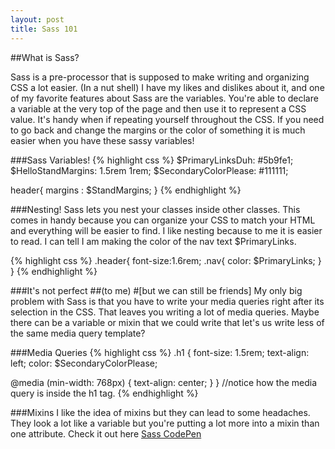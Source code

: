 ```yaml
---
layout: post
title: Sass 101
---
```


##What is Sass?

Sass is a pre-processor that is supposed to make writing and organizing CSS a lot easier. (In a nut shell)
I have my likes and dislikes about it, and one of my favorite features about Sass are the variables. You're able to declare a variable at the very top of the page and then use it to represent a CSS value. It's handy when if repeating yourself throughout the CSS. If you need to go back and change the margins or the color of something it is much easier when you have these sassy variables! 

###Sass Variables!
{% highlight css %}
$PrimaryLinksDuh: #5b9fe1;
$HelloStandMargins: 1.5rem 1rem;
$SecondaryColorPlease: #111111;

header{
margins : $StandMargins;
}
{% endhighlight %}

###Nesting!
Sass lets you nest your classes inside other classes. This comes in handy because you can organize your CSS to match your HTML and everything will be easier to find. I like nesting because to me it is easier to read. I can tell I am making the color of the nav text $PrimaryLinks. 

{% highlight css %}
.header{
font-size:1.6rem;
  .nav{
      color: $PrimaryLinks;
  }
}
{% endhighlight %}

###It's not perfect ##(to me) #[but we can still be friends]
My only big problem with Sass is that you have to write your media queries right after its selection in the CSS. That leaves you writing a lot of media queries. Maybe there can be a variable or mixin that we could write that let's us write less of the same media query template? 

###Media Queries
{% highlight css %}
.h1 {
  font-size: 1.5rem;
  text-align: left;
  color: $SecondaryColorPlease;

  @media (min-width: 768px) {
    text-align: center;
  }
}
//notice how the media query is inside the h1 tag. 
{% endhighlight %}

###Mixins
I like the idea of mixins but they can lead to some headaches. They look a lot like a variable but you're putting a lot more into a mixin than one attribute. Check it out here [Sass CodePen](http://codepen.io/nestormanuel/pen/xJAak)



